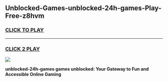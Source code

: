 
## Unblocked-Games-unblocked-24h-games-Play-Free-z8hvm
<h3>
<a href="https://premium76.site?title=unblocked-24h-games&ref=20A">CLICK TO PLAY</a></h3>
<hr>

<h3>
<a href="https://premium76.site?title=unblocked-24h-games&ref=20A">CLICK 2 PLAY</a>
  
</h3>

<a href="https://premium76.site?title=unblocked-24h-games&ref=20A"><img src="https://clearcache.store/games.png"></a>


**unblocked-24h-games games unblocked: Your Gateway to Fun and Accessible Online Gaming**

